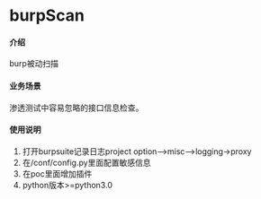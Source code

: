 # burpScan

#### 介绍
burp被动扫描

#### 业务场景
渗透测试中容易忽略的接口信息检查。


#### 使用说明

1. 打开burpsuite记录日志project option-->misc-->logging->proxy
2. 在/conf/config.py里面配置敏感信息
3. 在poc里面增加插件
4. python版本>=python3.0
